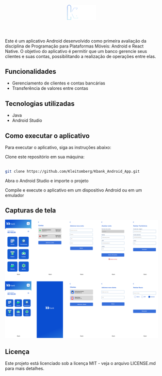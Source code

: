 
<div  align="center">
<img style="width:95px; margin-bottom: 46px;" align="center" src="https://github.com/Kleitomberg/Kbank_Android_App/blob/master/app/src/main/res/drawable/logo2togithub.png"/>
</div>

<p> Este é um aplicativo Android desenvolvido como primeira avaliação da disciplina de Programação para Plataformas Móveis: Android e React Native. O objetivo do aplicativo é permitir que um banco gerencie seus clientes e suas contas, possibilitando a realização de operações entre elas.</p>

## Funcionalidades

- Gerenciamento de clientes e contas bancárias
- Transferência de valores entre contas

## Tecnologias utilizadas
- Java
- Android Studio

## Como executar o aplicativo
Para executar o aplicativo, siga as instruções abaixo:

Clone este repositório em sua máquina:
```bash

git clone https://github.com/Kleitomberg/Kbank_Android_App.git
```


Abra o Android Studio e importe o projeto

Compile e execute o aplicativo em um dispositivo Android ou em um emulador

## Capturas de tela

<div align="center">
  <img src="https://github.com/Kleitomberg/Kbank_Android_App/blob/master/app/src/main/res/drawable/layout.png" />
</div>

## Licença
Este projeto está licenciado sob a licença MIT - veja o arquivo LICENSE.md para mais detalhes.
